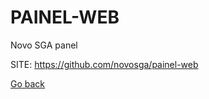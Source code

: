 # PAINEL-WEB
 
 Novo SGA panel
 
 SITE: https://github.com/novosga/painel-web

 [Go back](https://portable-linux-apps.github.io/apps.html)
